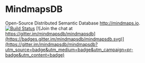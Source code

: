 # MindmapsDB
Open-Source Distributed Semantic Database http://mindmaps.io. 
[![Build Status](https://travis-ci.org/mindmapsdb/mindmapsdb.svg?branch=master)](https://travis-ci.org/mindmapsdb/mindmapsdb)
[![Join the chat at https://gitter.im/mindmapsdb/mindmapsdb](https://badges.gitter.im/mindmapsdb/mindmapsdb.svg)](https://gitter.im/mindmapsdb/mindmapsdb?utm_source=badge&utm_medium=badge&utm_campaign=pr-badge&utm_content=badge)